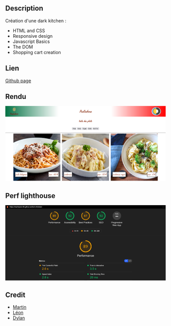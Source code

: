 ## Description

Création d'une dark kitchen : 
- HTML and CSS
- Responsive design
- Javascript Basics
- The DOM
- Shopping cart creation

## Lien

[Github page](https://Martiware-99.github.io/Dark-Kitchen/)

## Rendu

![Rendu](images/rendu.png)

## Perf lighthouse

![Perf](images/perf.png)

## Credit 

- [Martin](https://github.com/Martiware-99)
- [Léon](https://github.com/FASH-hub)
- [Dylan](https://github.com/Dyl-Richardson)
